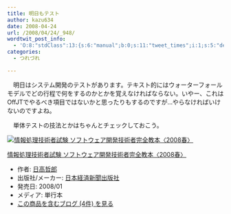 ```yaml
---
title: 明日もテスト
author: kazu634
date: 2008-04-24
url: /2008/04/24/_948/
wordtwit_post_info:
  - 'O:8:"stdClass":13:{s:6:"manual";b:0;s:11:"tweet_times";i:1;s:5:"delay";i:0;s:7:"enabled";i:1;s:10:"separation";s:2:"60";s:7:"version";s:3:"3.7";s:14:"tweet_template";b:0;s:6:"status";i:2;s:6:"result";a:0:{}s:13:"tweet_counter";i:2;s:13:"tweet_log_ids";a:1:{i:0;i:3921;}s:9:"hash_tags";a:0:{}s:8:"accounts";a:1:{i:0;s:7:"kazu634";}}'
categories:
  - つれづれ

---
```

<div class="section">
<p>
    　明日はシステム開発のテストがあります。テキスト的にはウォーターフォールモデルでどの行程で何をするのかとかを覚えなければならない。いやー、これはOffJTでやるべき項目ではないかと思ったりもするのですが…やらなければいけないのですよね。
</p>
  
<p>
    　単体テストの技法とかはちゃんとチェックしておこう。
</p>
  
<div class="hatena-asin-detail">
<a href="http://www.amazon.co.jp/dp/453240469X/?tag=hatena_st1-22&ascsubtag=d-7ibv" onclick="__gaTracker('send', 'event', 'outbound-article', 'http://www.amazon.co.jp/dp/453240469X/?tag=hatena_st1-22&ascsubtag=d-7ibv', '');"><img src="https://images-na.ssl-images-amazon.com/images/I/51IsgGHgfZL._SL160_.jpg" class="hatena-asin-detail-image" alt="情報処理技術者試験 ソフトウェア開発技術者完全教本〈2008春〉" title="情報処理技術者試験 ソフトウェア開発技術者完全教本〈2008春〉" /></a></p> 
    
<div class="hatena-asin-detail-info">
<p class="hatena-asin-detail-title">
<a href="http://www.amazon.co.jp/dp/453240469X/?tag=hatena_st1-22&ascsubtag=d-7ibv" onclick="__gaTracker('send', 'event', 'outbound-article', 'http://www.amazon.co.jp/dp/453240469X/?tag=hatena_st1-22&ascsubtag=d-7ibv', '情報処理技術者試験 ソフトウェア開発技術者完全教本〈2008春〉');">情報処理技術者試験 ソフトウェア開発技術者完全教本〈2008春〉</a>
</p>
      
<ul>
<li>
<span class="hatena-asin-detail-label">作者:</span> <a href="http://d.hatena.ne.jp/keyword/%C6%FC%B9%E2%C5%AF%CF%BA" onclick="__gaTracker('send', 'event', 'outbound-article', 'http://d.hatena.ne.jp/keyword/%C6%FC%B9%E2%C5%AF%CF%BA', '日高哲郎');" class="keyword">日高哲郎</a>
</li>
<li>
<span class="hatena-asin-detail-label">出版社/メーカー:</span> <a href="http://d.hatena.ne.jp/keyword/%C6%FC%CB%DC%B7%D0%BA%D1%BF%B7%CA%B9%BD%D0%C8%C7%BC%D2" onclick="__gaTracker('send', 'event', 'outbound-article', 'http://d.hatena.ne.jp/keyword/%C6%FC%CB%DC%B7%D0%BA%D1%BF%B7%CA%B9%BD%D0%C8%C7%BC%D2', '日本経済新聞出版社');" class="keyword">日本経済新聞出版社</a>
</li>
<li>
<span class="hatena-asin-detail-label">発売日:</span> 2008/01
</li>
<li>
<span class="hatena-asin-detail-label">メディア:</span> 単行本
</li>
<li>
<a href="http://d.hatena.ne.jp/asin/453240469X" onclick="__gaTracker('send', 'event', 'outbound-article', 'http://d.hatena.ne.jp/asin/453240469X', 'この商品を含むブログ (4件) を見る');" target="_blank">この商品を含むブログ (4件) を見る</a>
</li>
</ul>
</div>
    
<div class="hatena-asin-detail-foot">
</div>
</div>
</div>
